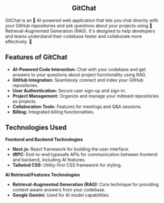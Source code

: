 <h2 align="center">GitChat</h2>

GitChat is an 🚀 AI-powered web application that lets you chat directly with your GitHub repositories and ask questions about your projects using 🧠 Retrieval-Augmented Generation (RAG). It's designed to help developers and teams understand their codebase faster and collaborate more effectively. 💬

## Features of GitChat
*   **AI-Powered Code Interaction:** Chat with your codebase and get answers to your questions about project functionality using RAG.
*   **GitHub Integration:** Seamlessly connect and index your GitHub repositories.
*   **User Authentication:** Secure user sign-up and sign-in.
*   **Project Management:** Organize and manage your indexed repositories as projects.
*   **Collaboration Tools:** Features for meetings and Q&A sessions.
*   **Billing:** Integrated billing functionalities.

## Technologies Used
 **Frontend and Backend Technologies**
*   **Next.js:** React framework for building the user interface.
*   **tRPC:** End-to-end typesafe APIs for communication between frontend and backend, including AI features.
*   **Tailwind CSS:** Utility-first CSS framework for styling.

  **AI Retrieval/Features Technologies**
*   **Retrieval-Augmented Generation (RAG):** Core technique for providing context-aware answers from your codebase.
*   **Google Gemini:** Used for AI model capabilities.
